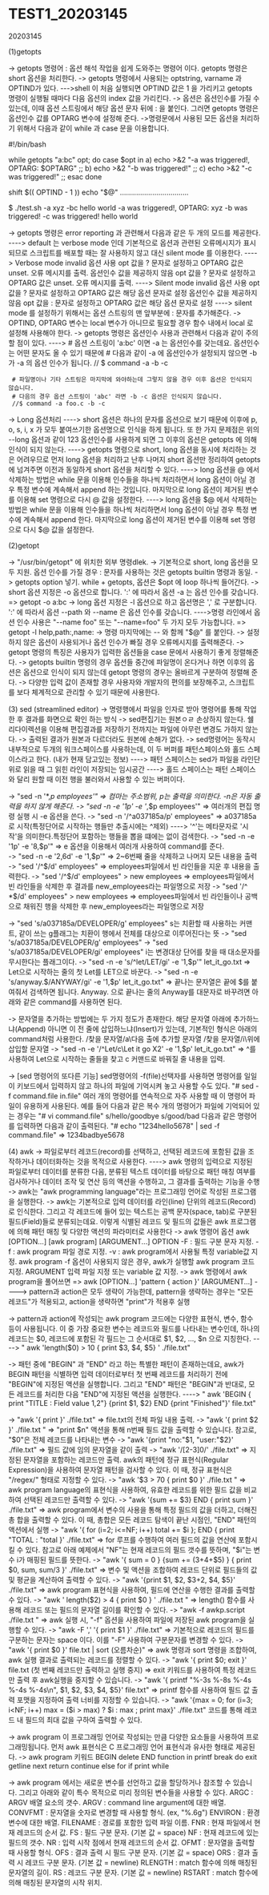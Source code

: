 # TEST1_20203145
20203145

(1)getopts

-> getopts 명령어 : 옵션 해석 작업을 쉽게 도와주는 명령어 이다.  getopts 명령은 short 옵션을 처리한다.
-> getopts 명령에서 사용되는 optstring, varname 과 OPTIND가 있다. 
   --->shell 이 처음 실행되면 OPTIND 값은 1 을 가리키고 getopts 명령이 실행될 때마다 다음 옵션의 index 값을 가리킨다.
-> 옵션은 옵션인수를 가질 수 있는데, 이때 옵션 스트링에서 해당 옵션 문자 뒤에 : 을 붙인다. 그러면 getopts 명령은 옵션인수 값를 OPTARG 변수에 설정해 준다.
->명령문에서 사용된 모든 옵션을 처리하기 위해서 다음과 같이 while 과 case 문을 이용합니다.

#!/bin/bash

while getopts "a:bc" opt; do
  case $opt in
    a)
      echo >&2 "-a was triggered!, OPTARG: $OPTARG"
      ;;
    b)
      echo >&2 "-b was triggered!"
      ;;
    c)
      echo >&2 "-c was triggered!"
      ;;
  esac
done

shift $(( OPTIND - 1 ))
echo "$@"
..................................

$ ./test.sh -a xyz -bc hello world
-a was triggered!, OPTARG: xyz
-b was triggered!
-c was triggered!
hello world

-> getopts 명령은 error reporting 과 관련해서 다음과 같은 두 개의 모드를 제공한다.
   ----> default 는 verbose mode 인데 기본적으로 옵션과 관련된 오류메시지가 표시되므로 스크립트를 배포할 때는 잘 사용하지 않고 대신 silent mode 를 이용한다.
   ----> Verbose mode
         invalid 옵션 사용	opt 값을 ? 문자로 설정하고 OPTARG 값은 unset. 오류 메시지를 출력.
         옵션인수 값을 제공하지 않음	opt 값을 ? 문자로 설정하고 OPTARG 값은 unset. 오류 메시지를 출력.
   ----> Silent mode
         invalid 옵션 사용	opt 값을 ? 문자로 설정하고 OPTARG 값은 해당 옵션 문자로 설정
         옵션인수 값을 제공하지 않음	opt 값을 : 문자로 설정하고 OPTARG 값은 해당 옵션 문자로 설정
   ----> silent mode 를 설정하기 위해서는 옵션 스트링의 맨 앞부분에 : 문자를 추가해준다.
-> OPTIND, OPTARG 변수는 local 변수가 아니므로 필요할 경우 함수 내에서 local 로 설정해 사용해야 한다.
-> getopts 명령은 옵션인수 사용과 관련해서 다음과 같이 주의할 점이 있다.
   ----> 
     # 옵션 스트링이 'a:bc' 이면 -a 는 옵션인수를 갖는데요. 옵션인수는 어떤 문자도 올 수 있기 때문에
     # 다음과 같이 -a 에 옵션인수가 설정되지 않으면 -b 가 -a 의 옵션 인수가 됩니다.
     // $ command -a -b -c

     # 파일명이나 기타 스트링은 마지막에 와야하는데 그렇지 않을 경우 이후 옵션은 인식되지 않습니다.
     # 다음의 경우 옵션 스트링이 'abc' 라면 -b -c 옵션은 인식되지 않습니다.
     //$ command -a foo.c -b -c

-> Long 옵션처리
   ----> short 옵션은 하나의 문자를 옵션으로 보기 때문에 이후에 p, o, s, i, x 가 모두 붙여쓰기한 옵션명으로 인식을 하게 됩니다. 또 한 가지 문제점은 위의 --long 옵션과 같이 123 옵션인수를 사용하게 되면 그 이후의 옵션은 getopts 에 의해 인식이 되지 않는다.
   ---->  getopts 명령으로 short, long 옵션을 동시에 처리하는 것은 어려우므로 먼저 long 옵션을 처리하고 난후 나머지 short 옵션만 정리하여 getopts 에 넘겨주면 이전과 동일하게 short 옵션을 처리할 수 있다.
   ----> long 옵션을 @ 에서 삭제하는 방법은 while 문을 이용해 인수들을 하나씩 처리하면서 long 옵션이 아닐 경우 특정 변수에 계속해서 append 하는 것입니다. 마지막으로 long 옵션이 제거된 변수를 이용해 set 명령으로 다시 @ 값을 설정한다.
   ----> long 옵션을 $@ 에서 삭제하는 방법은 while 문을 이용해 인수들을 하나씩 처리하면서 long 옵션이 아닐 경우 특정 변수에 계속해서 append 한다. 마지막으로 long 옵션이 제거된 변수를 이용해 set 명령으로 다시 $@ 값을 설정한다.
   
(2)getopt

-> "/usr/bin/getopt" 에 위치한 외부 명령dlek.
-> 기본적으로 short, long 옵션을 모두 지원. 옵션 인수를 가질 경우 : 문자를 사용하는 것은 getopts builtin 명령과 동일.
-> getopts option 넣기. while + getopts, 옵션은 $opt 에 loop 하나씩 들어간다.
-> short 옵션 지정은 -o 옵션으로 합니다. ':' 에 따라서 옵션 -a 는 옵션 인수를 갖습니다. => getopt -o a:bc
-> long 옵션 지정은 -l 옵션으로 하고 옵션명은 ',' 로 구분합니다. ':' 에 따라서 옵션 --path 와 --name 은 옵션 인수를 갖습니다.
   ---->명령 라인에서 옵션 인수 사용은 "--name foo" 또는 "--name=foo" 두 가지 모두 가능합니다. => getopt -l help,path:,name: 
-> 명령 마지막에는 -- 와 함께 "$@" 를 붙인다.
-> 설정하지 않은 옵션이 사용되거나 옵션 인수가 빠질 경우 오류메시지를 출력해준다.
-> getopt 명령의 특징은 사용자가 입력한 옵션들을 case 문에서 사용하기 좋게 정렬해준다.
-> getopts builtin 명령의 경우 옵션들 중간에 파일명이 온다거나 하면 이후의 옵션은 옵션으로 인식이 되지 않는데 getopt 명령의 경우는 올바르게 구분하여 정렬해 준다.
-> 다양한 입력 값이 존재할 경우 사용자와 개발자의 편의를 보장해주고, 스크립트를 보다 체계적으로 관리할 수 있기 때문에 사용한다.

(3) sed (streamlined editor)
 -> 명령행에서 파일을 인자로 받아 명령어를 통해 작업한 후 결과를 화면으로 확인 하는 방식
 -> sed편집기는 원본ㅇㄹ 손상하지 않는다. 쉘 리다이렉션을 이용해 편집결과를 저장하기 전까지는 파일에 아무런 변경도 가하지 않는다.
 -> 출력된 결과가 원본과 다르더라도 원본에 손해가 없다.
 -> sed명령어는 동작시 내부적으로 두개의 워크스페이스를 사용하는데, 이 두 버퍼를 패턴스페이스와 홀드 스페이스라고 한다. (내가 현재 담고있는 정보)
    ----> 패턴 스페이스는 sed가 파일을 라인단위로 읽을 때 그 읽힌 라인이 저장되는 임시공간
    ----> 홀드 스페이스는 패턴 스페이스와 달리 원할 때 이전 행을 불러와서 사용할 수 있는 버퍼이다. 
    
 -> "sed -n '*,*p employees'" => 컴마는 주소범위, p는 출력을 의미한다. -n은 자동 출력을 하지 않게 해준다.
 -> "sed -n -e '1p' -e '*,$p employees'" => 여러개의 편집 명령 실행 시 -e 옵션을 쓴다.
 -> "sed -n '/^a037185a/p' employees" => a037185a로 시작(특정단어로 시작하는 행들만 추출시에는 ^제외) 
     ----> '^'는 메타문자로 '시작'을 의미한다.특정단어 포함하는 행들을 뽑을 떄에는 없이 검색한다.
 -> "sed -n -e '1p' -e '8,$p'" => e 옵션을 이용해서 여러개 사용하여 command를 준다.   
 -> "sed -n -e '2,6d' -e '1,$p'" =>  2~6번째 줄을 삭제하고 나머지 모든 내용을 출력
 -> "sed '/^$/d' employees" => employees파일에서 빈 라인들을 지운 후 내용을 출력한다.
 -> "sed '/^$/d' employees" > new employees => employees파일에서 빈 라인들을 삭제한 후 결과를 new_employees라는 파일명으로 저장
 -> "sed '/^ *$/d' employees" > new employees => employees파일에서 빈 라인들이나 공백으로 채워진 행을 삭제한 후 new_employees라는 파일명으로 저장
 
 -> "sed 's/a037185a/DEVELOPER/g' employees" s는 치환할 때 사용하는 커맨트, 같이 쓰는 g플래그는 치환이 행에서 전체를 대상으로 이루어진다는 뜻
 -> "sed 's/a037185a/DEVELOPER/g' employees"
 -> "sed 's/a037185a/DEVELOPER/gi' employees" i는 변경대상 단어를 찾을 때 대소문자를 무시한다는 플래그이다.
 -> "sed -n -e 's/^let/LET/gi' -e '1,$p'" let_it_go.txt => Let으로 시작하는 줄의 첫 Let를 LET으로 바꾼다.
 -> "sed -n -e 's/anyway.$/ANYWAY/gi' -e '1,$p' let_it_go.txt" => 끝나는 문자열은 끝에 $를 붙여줘서 검색하면 됩니다. Anyway. 으로 끝나는 줄의 Anyway를 대문자로 바꾸려면 아래와 같은 command를 사용하면 된다.

-> 문자열을 추가하는 방법에는 두 가지 정도가 존재한다. 해당 문자열 아래에 추가하느냐(Append) 아니면 이 전 줄에 삽입하느냐(Insert)가 있는데, 기본적인 형식은 아래의 command처럼 사용한다.
  /찾을 문자열/a\다음 출에 추가할 문자열
  /찾을 문자열/i\위에 삽입할 문자열
-> "sed -n -e '/^Let/c\Let it go X2' -e '1,$p' let_it_go.txt" => ^를 사용하여 Let으로 시작하는 줄들을 찾고 c 커맨드로 바꿔질 줄 내용을 입력.

-> [sed 명령어의 또다른 기능]
sed명령어의 -f(file)선택자를 사용하면 명령어를 일일이 키보드에서 입력하지 않고 하나의 파일에 기억시켜 놓고 사용할 수도 있다.
     "# sed -f command.file in.file"
여러 개의 명령어를 연속적으로 자주 사용할 때 이 명령어 파일이 유용하게 사용된다.
예를 들어 다음과 같은 복수 개의 명령어가 파일에 기억되어 있는 경우는
     "# vi command.file"
       s/hello/goodbye
       s/good/bad
  다음과 같은 명령어를 입력하면 다음과 같이 출력된다.
     "# echo "1234hello5678" | sed -f command.file"
       => 1234badbye5678

(4) awk
 -> 파일로부터 레코드(record)를 선택하고, 선택된 레코드에 포함된 값을 조작하거나 데이터화하는 것을 목적으로 사용한다.
     ----> awk 명령의 입력으로 지정된 파일로부터 데이터를 분류한 다음, 분류된 텍스트 데이터를 바탕으로 패턴 매칭 여부를 검사하거나 데이터 조작 및 연산 등의 액션을 수행하고, 그 결과를 출력하는 기능을 수행
 -> awk는 "awk programming language"라는 프로그래밍 언어로 작성된 프로그램을 실행한다.
 -> awk는 기본적으로 입력 데이터를 라인(line) 단위의 레코드(Record)로 인식한다. 그리고 각 레코드에 들어 있는 텍스트는 공백 문자(space, tab)로 구분된 필드(Field)들로 분류되는데요. 이렇게 식별된 레코드 및 필드의 값들은 awk 프로그램에 의해 패턴 매칭 및 다양한 액션의 파라미터로 사용한다
 -> awk 명령어 옵션
   awk [OPTION...] [awk program] [ARGUMENT...]
      OPTION
        -F        : 필드 구분 문자 지정.
        -f        : awk program 파일 경로 지정.
        -v        : awk program에서 사용될 특정 variable값 지정.
      awk program
        -f 옵션이 사용되지 않은 경우, awk가 실행할 awk program 코드 지정.
      ARGUMENT
        입력 파일 지정 또는 variable 값 지정.
 -> awk 명령에서 awk program을 풀어쓰면 => awk [OPTION...] 'pattern { action }' [ARGUMENT...]
      ----> pattern과 action은 모두 생략이 가능한데, pattern을 생략하는 경우는 "모든 레코드"가 적용되고, action을 생략하면 "print"가 적용후 실행

 -> pattern과 action에 작성되는 awk program 코드에는 다양한 표현식, 변수, 함수 등이 사용됩니다. 이 중 가장 중요한 변수는 레코드와 필드를 나타내는 변수인데, 하나의 레코드는 $0, 레코드에 포함된 각 필드는 그 순서대로 $1, $2, ..., $n 으로 지칭한다.     
      ----> " awk 'length($0) > 10 { print $3, $4, $5} ' ./file.txt"
 
  -> 패턴 중에 "BEGIN" 과 "END" 라고 하는 특별한 패턴이 존재하는데요, awk가 BEGIN 패턴을 식별하면 입력 데이터로부터 첫 번째 레코드를 처리하기 전에 "BEGIN"에 지정된 액션을 실행합니다. 그리고 "END" 패턴은 "BEGIN"과 반대로, 모든 레코드를 처리한 다음 "END"에 지정된 액션을 실행한다.
      ----> " awk 'BEGIN { print "TITLE : Field value 1,2"} {print $1, $2} END {print "Finished"}' file.txt"
      
  -> "awk '{ print }' ./file.txt" => file.txt의 전체 파일 내용 출력.
  -> "awk '{ print $2 }' ./file.txt " => "print $n" 액션을 통해 n번째 필드 값을 출력할 수 있습니다. 참고로, "$0"은 전체 레코드를 나타내는 변수
  -> "awk '{print "no:"$1, "user:"$2}' ./file.txt" => 필드 값에 임의 문자열을 같이 출력
  -> "awk '/[2-3]0/' ./file.txt" => 지정된 문자열을 포함하는 레코드만 출력. awk의 패턴에 정규 표현식(Regular Expression)을 사용하여 문자열 패턴을 검사할 수 있다. 이 때, 정규 표현식은 "/regex/" 형태로 지정할 수 있다.
  -> "awk '$3 > 70 { print $0 }' ./file.txt " => awk program language의 표현식을 사용하여, 유효한 레코드를 위한 필드 값을 비교하여 선택된 레코드만 출력할 수 있다.
  -> "awk '{sum += $3} END { print sum }' ./file.txt" => awk program에서 변수의 사용을 통해 특정 필드의 값을 더하고, 더해진 총 합을 출력할 수 있다. 이 때, 총합은 모든 레코드 탐색이 끝난 시점인, "END" 패턴의 액션에서 실행
  -> "awk '{ for (i=2; i<=NF; i++) total += $i }; END { print "TOTAL : "total }' ./file.txt" => for 루프를 수행하여 여러 필드의 값을 연산에 포함시킬 수 있다. 참고로 아래 예제에서 "NF"는 현재 레코드의 필드 갯수를 뜻하며, "$i"는 변수 i가 매핑된 필드를 뜻한다.
  -> "awk '{ sum = 0 } {sum += ($3+$4+$5) } { print $0, sum, sum/3 }' ./file.txt" => 변수 및 액션을 조합하여 레코드 단위로 필드들의 값 및 평균을 계산하여 출력할 수 있다.
  -> "awk '{print $1, $2, $3+2, $4, $5}' ./file.txt" => awk program 표현식을 사용하여, 필드에 연산을 수행한 결과를 출력할 수 있다.
  -> "awk ' length($2) > 4 { print $0 } ' ./file.txt " => length() 함수를 사용해 레코드 또는 필드의 문자열 길이를 확인할 수 있다.
  -> "awk -f awkp.script ./file.txt " => awk 실행 시, "-f" 옵션을 사용하여 파일에 저장된 awk program을 실행할 수 있다.
  -> "awk -F ',' '{ print $1 }' ./file.txt" => 기본적으로 레코드의 필드를 구분하는 문자는 space 이다. 이를 "-F" 사용하여 구분문자를 변경할 수 있다.
  -> "awk '{ print $0 }' file.txt | sort (오름차순)" => awk 명령과 sort 명령을 조합하여, awk 실행 결과로 출력되는 레코드를 정렬할 수 있다.
  -> "awk '{ print $0; exit }' file.txt (첫 번째 레코드만 출력하고 실행 중지) => exit 키워드를 사용하여 특정 레코드만 출력 후 awk실행을 중지할 수 있습니다. 
  -> "awk '{ printf "%-3s %-8s %-4s %-4s %-4s\n", $1, $2, $3, $4, $5}' file.txt" => printf 함수를 사용하여 필드 값 출력 포맷을 지정하여 출력 너비를 지정할 수 있습니다.
  -> "awk '{max = 0; for (i=3; i<NF; i++) max = ($i > max) ? $i : max ; print max}' ./file.txt" 코드를 통해 레코드 내 필드의 최대 값을 구하여 출력할 수 있다.
  
  -> awk program 이 프로그래밍 언어로 작성되는 만큼 다양한 요소들을 사용하여 프로그래밍됩니다. 먼저 awk 표현식은 C 프로그래밍 언어 표현식과 유사한 형태로 제공된다. 
  -> awk program 키워드
     BEGIN   delete  END     function    in      printf
    break   do      exit    getline     next    return
    continue        else    for         if      print      while
    
  -> awk program 에서는 새로운 변수를 선언하고 값을 할당하거나 참조할 수 있습니다. 그리고 아래와 같이 특수 목적으로 미리 정의된 변수들을 사용할 수 있다.
    ARGC        : ARGV 배열 요소의 갯수.
    ARGV        : command line argument에 대한 배열.
    CONVFMT     : 문자열을 숫자로 변경할 때 사용할 형식. (ex, "%.6g")
    ENVIRON     : 환경변수에 대한 배열.
    FILENAME    : 경로를 포함한 입력 파일 이름.
    FNR         : 현재 파일에서 현재 레코드의 순서 값.
    FS          : 필드 구분 문자. (기본 값 = space)
    NF          : 현재 레코드에 있는 필드의 갯수.
    NR          : 입력 시작 점에서 현재 레코드의 순서 값.
    OFMT        : 문자열을 출력할 때 사용할 형식.
    OFS         : 결과 출력 시 필드 구분 문자. (기본 값 = space)
    ORS         : 결과 출력 시 레코드 구분 문자. (기본 값 = newline)
    RLENGTH     : match 함수에 의해 매칭된 문자열의 길이.
    RS          : 레코드 구분 문자. (기본 값 = newline)
    RSTART      : match 함수에 의해 매칭된 문자열의 시작 위치.
